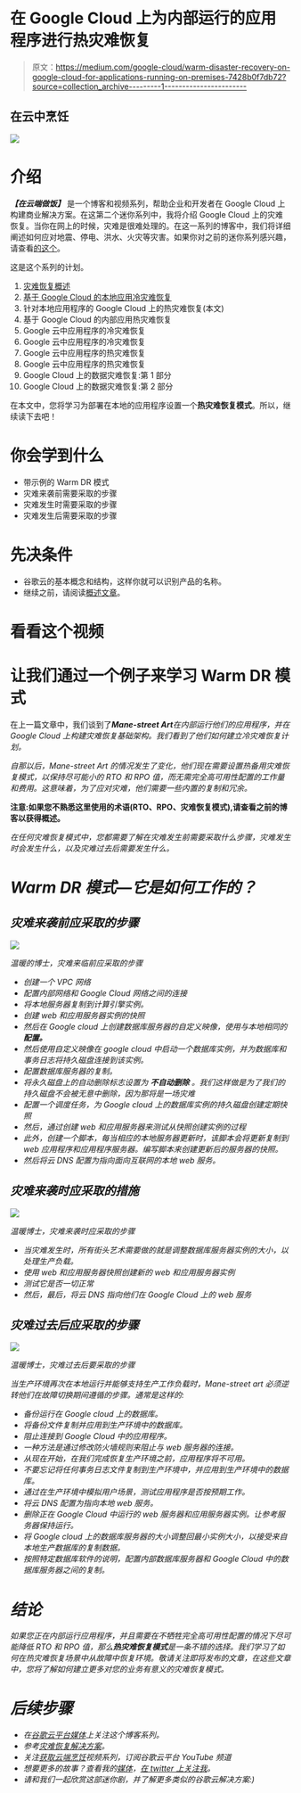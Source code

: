 # 在 Google Cloud 上为内部运行的应用程序进行热灾难恢复

> 原文：<https://medium.com/google-cloud/warm-disaster-recovery-on-google-cloud-for-applications-running-on-premises-7428b0f7db72?source=collection_archive---------1----------------------->

## 在云中烹饪

![](img/9377f43d894bdb07438a482764c986cd.png)

# 介绍

***【在云端做饭】*** 是一个博客和视频系列，帮助企业和开发者在 Google Cloud 上构建商业解决方案。在这第二个迷你系列中，我将介绍 Google Cloud 上的灾难恢复。当你在网上的时候，灾难是很难处理的。在这一系列的博客中，我们将详细阐述如何应对地震、停电、洪水、火灾等灾害。如果你对之前的迷你系列感兴趣，请查看[的这个](/google-cloud/hosting-web-applications-on-google-cloud-an-overview-46f5605eb3a6)。

这是这个系列的计划。

1.  [灾难恢复概述](/google-cloud/hosting-web-applications-on-google-cloud-an-overview-87d0962931a3)
2.  [基于 Google Cloud 的本地应用冷灾难恢复](/@pvergadia/cold-disaster-recovery-on-google-cloud-for-applications-running-on-premises-114b31933d02)
3.  针对本地应用程序的 Google Cloud 上的热灾难恢复(本文)
4.  基于 Google Cloud 的内部应用热灾难恢复
5.  Google 云中应用程序的冷灾难恢复
6.  Google 云中应用程序的冷灾难恢复
7.  Google 云中应用程序的热灾难恢复
8.  Google 云中应用程序的热灾难恢复
9.  Google Cloud 上的数据灾难恢复:第 1 部分
10.  Google Cloud 上的数据灾难恢复:第 2 部分

在本文中，您将学习为部署在本地的应用程序设置一个**热灾难恢复模式**。所以，继续读下去吧！

# 你会学到什么

*   带示例的 Warm DR 模式
*   灾难来袭前需要采取的步骤
*   灾难发生时需要采取的步骤
*   灾难发生后需要采取的步骤

# 先决条件

*   谷歌云的基本概念和结构，这样你就可以识别产品的名称。
*   继续之前，请阅读[概述文章](/google-cloud/hosting-web-applications-on-google-cloud-an-overview-87d0962931a3)。

# 看看这个视频

# 让我们通过一个例子来学习 Warm DR 模式

在上一篇文章中，我们谈到了****Mane-street Art***在内部运行他们的应用程序，并在 Google Cloud 上构建灾难恢复基础架构。我们看到了他们如何建立冷灾难恢复计划。*

*自那以后，Mane-street Art 的情况发生了变化，他们现在需要设置热备用灾难恢复模式，以保持尽可能小的 RTO 和 RPO 值，而无需完全高可用性配置的工作量和费用。这意味着，为了应对灾难，他们需要一些内置的复制和冗余。*

**注意:如果您不熟悉这里使用的术语(RTO、RPO、灾难恢复模式),请查看之前的博客以获得概述。**

*在任何灾难恢复模式中，您都需要了解在灾难发生前需要采取什么步骤，灾难发生时会发生什么，以及灾难过去后需要发生什么。*

# *Warm DR 模式—它是如何工作的？*

## *灾难来袭前应采取的步骤*

*![](img/558d8023975f384624f55fb5e2452695.png)*

*温暖的博士，灾难来临前应采取的步骤*

*   *创建一个 VPC 网络*
*   *配置内部网络和 Google Cloud 网络之间的连接*
*   *将本地服务器复制到计算引擎实例。*
*   *创建 web 和应用服务器实例的快照*
*   *然后在 Google cloud 上创建数据库服务器的自定义映像，使用与本地相同的**配置。***
*   *然后使用自定义映像在 google cloud 中启动一个数据库实例，并为数据库和事务日志将持久磁盘连接到该实例。*
*   *配置数据库服务器的复制。*
*   *将永久磁盘上的自动删除标志设置为 ***不自动删除*** 。我们这样做是为了我们的持久磁盘不会被无意中删除，因为那将是一场灾难*
*   *配置一个调度任务，为 Google cloud 上的数据库实例的持久磁盘创建定期快照*
*   *然后，通过创建 web 和应用服务器来测试从快照创建实例的过程*
*   *此外，创建一个脚本，每当相应的本地服务器更新时，该脚本会将更新复制到 web 应用程序和应用程序服务器。编写脚本来创建更新后的服务器的快照。*
*   *然后将云 DNS 配置为指向面向互联网的本地 web 服务。*

## *灾难来袭时应采取的措施*

*![](img/477636a7f997c2d1a73f09fb951e3cc7.png)*

*温暖博士，灾难来袭时应采取的步骤*

*   *当灾难发生时，所有街头艺术需要做的就是调整数据库服务器实例的大小，以处理生产负载。*
*   *使用 web 和应用服务器快照创建新的 web 和应用服务器实例*
*   *测试它是否一切正常*
*   *然后，最后，将云 DNS 指向他们在 Google Cloud 上的 web 服务*

## *灾难过去后应采取的步骤*

*![](img/721346ff23bd5ddb9e090bb36c31ee8c.png)*

*温暖博士，灾难过去后要采取的步骤*

*当生产环境再次在本地运行并能够支持生产工作负载时，Mane-street art 必须逆转他们在故障切换期间遵循的步骤。通常是这样的:*

*   *备份运行在 Google cloud 上的数据库。*
*   *将备份文件复制并应用到生产环境中的数据库。*
*   *阻止连接到 Google Cloud 中的应用程序。*
*   *一种方法是通过修改防火墙规则来阻止与 web 服务器的连接。*
*   *从现在开始，在我们完成恢复生产环境之前，应用程序将不可用。*
*   *不要忘记将任何事务日志文件复制到生产环境中，并应用到生产环境中的数据库。*
*   *通过在生产环境中模拟用户场景，测试应用程序是否按预期工作。*
*   *将云 DNS 配置为指向本地 web 服务。*
*   *删除正在 Google Cloud 中运行的 web 服务器和应用服务器实例。让参考服务器保持运行。*
*   *将 Google cloud 上的数据库服务器的大小调整回最小实例大小，以接受来自本地生产数据库的复制数据。*
*   *按照特定数据库软件的说明，配置内部数据库服务器和 Google Cloud 中的数据库服务器之间的复制。*

# *结论*

*如果您正在内部运行应用程序，并且需要在不牺牲完全高可用性配置的情况下尽可能降低 RTO 和 RPO 值，那么**热灾难恢复模式**是一条不错的选择。我们学习了如何在热灾难恢复场景中从故障中恢复环境。敬请关注即将发布的文章，在这些文章中，您将了解如何建立更多对您的业务有意义的灾难恢复模式。*

# *后续步骤*

*   *在[谷歌云平台媒体](https://medium.com/google-cloud)上关注这个博客系列。*
*   *参考[灾难恢复解决方案](https://cloud.google.com/solutions/dr-scenarios-planning-guide)。*
*   *关注[获取云端烹饪](https://www.youtube.com/watch?v=pxp7uYUjH_M)视频系列，订阅谷歌云平台 YouTube 频道*
*   *想要更多的故事？查看我的[媒体](/@pvergadia/)，[在 twitter 上关注我](https://twitter.com/pvergadia)。*
*   *请和我们一起欣赏这部迷你剧，并了解更多类似的谷歌云解决方案:)*